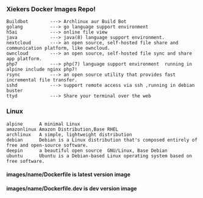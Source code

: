 ### Xiekers Docker Images Repo!

```
Buildbot        ---> Archlinux aur Build Bot
golang          ---> go language support environment
h5ai            ---> online file view
java            ---> java(8) language support environment.
nextcloud       ---> an open source, self-hosted file share and communication platform, like owncloud.
owncloud        ---> an open source, self-hosted file sync and share app platform.
php7            ---> php(7) language support environment  running in alpine include nginx php7!
rsync           ---> an open source utility that provides fast incremental file transfer. 
sshd            ---> support remote access via ssh ,running in debian buster
ttyd            ---> Share your terminal over the web
```

### Linux 

	alpine      A minimal Linux
	amazonlinux Amazon Distribution,Base RHEL
	archlinux   A simple, lightweight distribution
	debian      Debian is a Linux distribution that's composed entirely of free and open-source software.
	deepin 		a beautiful open source  GNU/Linux, Base Debian
	ubuntu      Ubuntu is a Debian-based Linux operating system based on free software.

#### images/name/Dockerfile is latest version image
#### images/name/Dockerfile.dev is dev version image